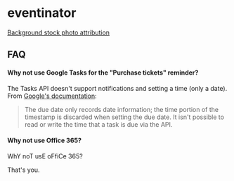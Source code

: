 # eventinator

[Background stock photo attribution](https://www.pexels.com/photo/singer-singing-on-stage-beside-guitar-player-and-bass-player-167636/)

## FAQ

#### Why not use Google Tasks for the "Purchase tickets" reminder?

The Tasks API doesn't support notifications and setting a time (only a date). From [Google's documentation](https://developers.google.com/tasks/reference/rest/v1/tasks#Task):

> The due date only records date information; the time portion of the timestamp is discarded when setting the due date. It isn't possible to read or write the time that a task is due via the API.

#### Why not use Office 365?

WhY noT usE oFfiCe 365?

That's you.
